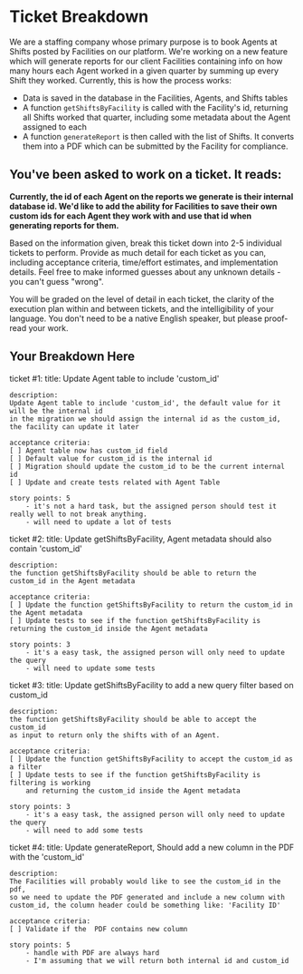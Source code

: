 # Ticket Breakdown
We are a staffing company whose primary purpose is to book Agents at Shifts posted by Facilities on our platform. We're working on a new feature which will generate reports for our client Facilities containing info on how many hours each Agent worked in a given quarter by summing up every Shift they worked. Currently, this is how the process works:

- Data is saved in the database in the Facilities, Agents, and Shifts tables
- A function `getShiftsByFacility` is called with the Facility's id, returning all Shifts worked that quarter, including some metadata about the Agent assigned to each
- A function `generateReport` is then called with the list of Shifts. It converts them into a PDF which can be submitted by the Facility for compliance.

## You've been asked to work on a ticket. It reads:

**Currently, the id of each Agent on the reports we generate is their internal database id. We'd like to add the ability for Facilities to save their own custom ids for each Agent they work with and use that id when generating reports for them.**


Based on the information given, break this ticket down into 2-5 individual tickets to perform. Provide as much detail for each ticket as you can, including acceptance criteria, time/effort estimates, and implementation details. Feel free to make informed guesses about any unknown details - you can't guess "wrong".


You will be graded on the level of detail in each ticket, the clarity of the execution plan within and between tickets, and the intelligibility of your language. You don't need to be a native English speaker, but please proof-read your work.

## Your Breakdown Here

ticket #1:
    title:
    Update Agent table to include 'custom_id'

    description:
    Update Agent table to include 'custom_id', the default value for it will be the internal id
    in the migration we should assign the internal id as the custom_id, the facility can update it later 

    acceptance criteria:
    [ ] Agent table now has custom_id field
    [ ] Default value for custom_id is the internal id
    [ ] Migration should update the custom_id to be the current internal id
    [ ] Update and create tests related with Agent Table

    story points: 5
        - it's not a hard task, but the assigned person should test it really well to not break anything.
        - will need to update a lot of tests

ticket #2:
    title:
    Update getShiftsByFacility, Agent metadata should also contain 'custom_id'

    description:
    the function getShiftsByFacility should be able to return the custom_id in the Agent metadata

    acceptance criteria:
    [ ] Update the function getShiftsByFacility to return the custom_id in the Agent metadata
    [ ] Update tests to see if the function getShiftsByFacility is returning the custom_id inside the Agent metadata

    story points: 3
        - it's a easy task, the assigned person will only need to update the query
        - will need to update some tests

ticket #3:
    title:
    Update getShiftsByFacility to add a new query filter based on custom_id

    description:
    the function getShiftsByFacility should be able to accept the custom_id
    as input to return only the shifts with of an Agent.

    acceptance criteria:
    [ ] Update the function getShiftsByFacility to accept the custom_id as a filter
    [ ] Update tests to see if the function getShiftsByFacility is filtering is working
        and returning the custom_id inside the Agent metadata

    story points: 3
        - it's a easy task, the assigned person will only need to update the query
        - will need to add some tests

ticket #4:
    title:
    Update generateReport, Should add a new column in the PDF with the 'custom_id'

    description:
    The Facilities will probably would like to see the custom_id in the pdf,
    so we need to update the PDF generated and include a new column with
    custom_id, the column header could be something like: 'Facility ID'

    acceptance criteria:
    [ ] Validate if the  PDF contains new column

    story points: 5
        - handle with PDF are always hard
        - I'm assuming that we will return both internal id and custom_id